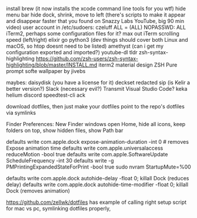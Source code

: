 install brew (it now installs the xcode command line tools for you wtf)
hide menu bar
hide dock, shrink, move to left (there's scripts to make it appear and disappear faster that you found on Snazzy Labs YouTube, big 90 min video)
user account in /etc/sudoers: czeluff ALL = (ALL) NOPASSWD: ALL
iTerm2, perhaps some configuration files for it?
max out iTerm scrolling speed (left/right)
elixir
go
python3 (dev things should cover both Linux and macOS, so htop doesnt need to be listed)
amethyst (can i get my configuration exported and imported?)
youtube-dl
tldr
zsh-syntax-highlighting https://github.com/zsh-users/zsh-syntax-highlighting/blob/master/INSTALL.md
iterm2 material design
ZSH Pure prompt
softe wallpaper by jivebs

maybes:
daisydisk (you have a license for it)
deckset
redacted
sip (is Kelir a better version?)
Slack (necessary evil?)
Transmit
Visual Studio Code?
keka
helium
discord
speedtest-cli
ack

download dotfiles, then just make your dotfiles point to the repo's dotfiles via symlinks

Finder Preferences: New Finder windows open Home, hide all icons, keep folders on top, show hidden files, show Path bar

defaults write com.apple.dock expose-animation-duration -int 0 # removes Expose animation time
defaults write com.apple.universalaccess reduceMotion -bool true
defaults write com.apple.SoftwareUpdate ScheduleFrequency -int 30
defaults write -g PMPrintingExpandedStateForPrint -bool true
sudo nvram StartupMute=%00

defaults write com.apple.dock autohide-delay -float 0; killall Dock (reduces delay)
defaults write com.apple.dock autohide-time-modifier -float 0; killall Dock (removes animation)

https://github.com/zellwk/dotfiles has example of calling right setup script for mac vs pc, symlinking dotfiles properly, 
